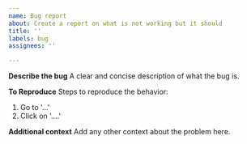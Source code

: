 ```yaml
---
name: Bug report
about: Create a report on what is not working but it should
title: ''
labels: bug
assignees: ''

---
```


**Describe the bug**
A clear and concise description of what the bug is.

**To Reproduce**
Steps to reproduce the behavior:
1. Go to '...'
2. Click on '....'

**Additional context**
Add any other context about the problem here.
